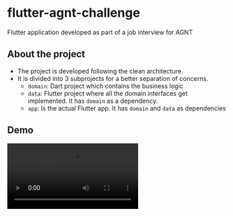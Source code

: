 # flutter-agnt-challenge

Flutter application developed as part of a job interview for AGNT 

## About the project
- The project is developed following the clean architecture.
- It is divided into 3 subprojects for a better separation of concerns.
  - `domain`: Dart project which contains the business logic
  - `data`: Flutter project where all the domain interfaces get implemented. It has `domain` as a dependency.
  - `app`: Is the actual Flutter app. It has `domain` and `data` as dependencies


## Demo

![Short video showing the developed features](https://raw.githubusercontent.com/emanuelnlopez/flutter-agnt-challenge/main/extras/demo.mp4)
